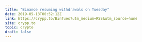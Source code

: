 ```yaml
---
title: "Binance resuming withdrawals on Tuesday"
date: 2019-05-13T00:52:12Z
link: https://crypp.to/BinTues?utm_medium=RSS&utm_source=hune
site: crypp.to
topic: crypto
draft: false
---
```

